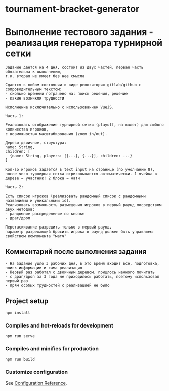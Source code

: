 # tournament-bracket-generator
# Выполнение тестового задания - реализация генератора турнирной сетки 

```
Задание дается на 4 дня, состоит из двух частей, первая часть обязательна к выполнению,
т.к. вторая не имеет без нее смысла

Сдается в любом состоянии в виде репозитория gitlab/github с сопроводительным текстом:
- сколько времени потрачено на: поиск решения, решение
- какие возникли трудности

Исполнение исключительно с использованием VueJS.

Часть 1:

Реализовать отображение турнирной сетки (playoff, на вылет) для любого количества игроков, 
с возможностью масштабирования (zoom in/out).

Дерево двоичное, структура:
name: String,
children: [
  {name: String, players: [{...}, {...}], children: ...}
]

Кол-во игроков задается в text input на странице (по умолчанию 8),
после чего турнирная сетка отрисовывается автоматически. 1 ячейка в дереве = участник! 2 блока = матч

Часть 2:

Есть список игроков (реализовать рандомный список с рандомными названиями и уникальными id). 
Реализовать возможность размещения игроков в первый раунд посредством двух методов:
- рандомное распределение по кнопке
- драг/дроп

Перетаскивание разрешить только в первый раунд, 
параметр разрешающий бросить игрока в раунд должен быть управляем свойством компонента "матч"

```

## Комментарий после выполнения задания

```
- На задание ушло 3 рабочих дня, в это время входит все, подготовка, поиск информации и сама реализация
- Первый раз работал с двоичным деревом, пришлось немного почитать
- с драг/дроп за 3 года не приходилось работать, поэтому использовал первый раз
- прям особых трудностей с реализацией не было
```

## Project setup
```
npm install
```

### Compiles and hot-reloads for development
```
npm run serve
```

### Compiles and minifies for production
```
npm run build
```

### Customize configuration
See [Configuration Reference](https://cli.vuejs.org/config/).

